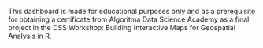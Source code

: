This dashboard is made for educational purposes only and as a prerequisite for obtaining a certificate from Algoritma Data Science Academy as a final project in the DSS Workshop: Building Interactive Maps for Geospatial Analysis in R.
